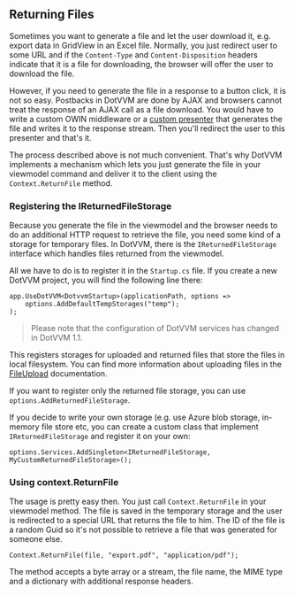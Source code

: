 ## Returning Files

Sometimes you want to generate a file and let the user download it, e.g. export data in GridView in an Excel file. Normally, you just redirect user to some URL
and if the `Content-Type` and `Content-Disposition` headers indicate that it is a file for downloading, the browser will offer the user to download the file.  

However, if you need to generate the file in a response to a button click, it is not so easy. Postbacks in DotVVM are done by AJAX and browsers cannot treat 
the response of an AJAX call as a file download. You would have to write a custom OWIN middleware or a [custom presenter](/docs/tutorials/advanced-custom-presenters/{branch})
that generates the file and writes it to the response stream. Then you'll redirect the user to this presenter and that's it.

The process described above is not much convenient. That's why DotVVM implements a mechanism which lets you just generate the file in your viewmodel command and 
deliver it to the client using the `Context.ReturnFile` method.


### Registering the IReturnedFileStorage

Because you generate the file in the viewmodel and the browser needs to do an additional HTTP request to retrieve the file, you need some kind of a storage for temporary files.
In DotVVM, there is the `IReturnedFileStorage` interface which handles files returned from the viewmodel.

All we have to do is to register it in the `Startup.cs` file. If you create a new DotVVM project, you will find the following line there:

```CSHARP
app.UseDotVVM<DotvvmStartup>(applicationPath, options =>    
    options.AddDefaultTempStorages("temp");
);
``` 

> Please note that the configuration of DotVVM services has changed in DotVVM 1.1. 

This registers storages for uploaded and returned files that store the files in local filesystem. You can find more information about uploading files in the [FileUpload](/docs/controls/builtin/FileUpload/{branch}) documentation.

If you want to register only the returned file storage, you can use `options.AddReturnedFileStorage`.

If you decide to write your own storage (e.g. use Azure blob storage, in-memory file store etc, you can create a custom class that implement `IReturnedFileStorage` and register it on your own:

```CSHARP
options.Services.AddSingleton<IReturnedFileStorage, MyCustomReturnedFileStorage>();
```

### Using context.ReturnFile

The usage is pretty easy then. You just call `Context.ReturnFile` in your viewmodel method. The file is saved in the temporary storage and the user is redirected to 
a special URL that returns the file to him. The ID of the file is a random Guid so it's not possible to retrieve a file that was generated for someone else.

```CSHARP
Context.ReturnFile(file, "export.pdf", "application/pdf");
```

The method accepts a byte array or a stream, the file name, the MIME type and a dictionary with additional response headers.
